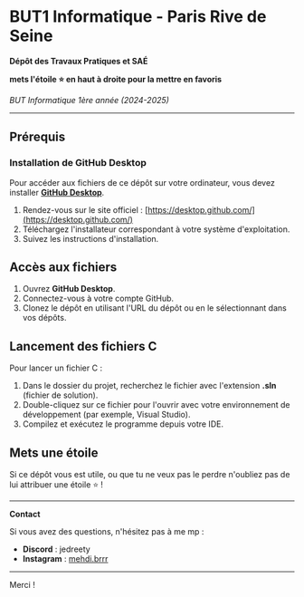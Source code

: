 # BUT1 Informatique - Paris Rive de Seine

**Dépôt des Travaux Pratiques et SAÉ**  

**mets l'étoile ⭐ en haut à droite pour la mettre en favoris**

*BUT Informatique 1ère année (2024-2025)*

---

## Prérequis

### Installation de GitHub Desktop

Pour accéder aux fichiers de ce dépôt sur votre ordinateur, vous devez installer **[GitHub Desktop](https://desktop.github.com/)**.

1. Rendez-vous sur le site officiel : [https://desktop.github.com/](https://desktop.github.com/)
2. Téléchargez l'installateur correspondant à votre système d'exploitation.
3. Suivez les instructions d'installation.

## Accès aux fichiers

1. Ouvrez **GitHub Desktop**.
2. Connectez-vous à votre compte GitHub.
3. Clonez le dépôt en utilisant l'URL du dépôt ou en le sélectionnant dans vos dépôts.

## Lancement des fichiers C

Pour lancer un fichier C :

1. Dans le dossier du projet, recherchez le fichier avec l'extension **.sln** (fichier de solution).
2. Double-cliquez sur ce fichier pour l'ouvrir avec votre environnement de développement (par exemple, Visual Studio).
3. Compilez et exécutez le programme depuis votre IDE.

## Mets une étoile

Si ce dépôt vous est utile, ou que tu ne veux pas le perdre n'oubliez pas de lui attribuer une étoile ⭐ !

---

**Contact**

Si vous avez des questions, n'hésitez pas à me mp :

- **Discord** : jedreety
- **Instagram** : [mehdi.brrr](https://www.instagram.com/mehdi.brrr)

---

Merci !
